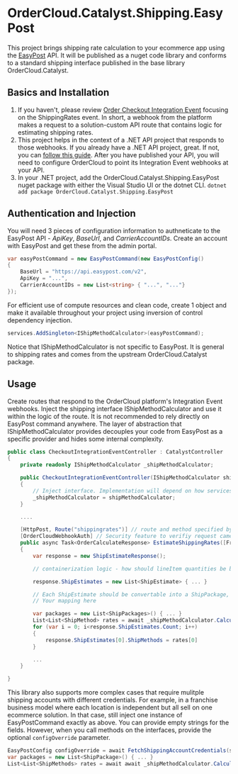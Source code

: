 ﻿# OrderCloud.Catalyst.Shipping.EasyPost

This project brings shipping rate calculation to your ecommerce app using the [EasyPost](https://www.easypost.com/) API. It will be published as a nuget code library and conforms to a standard shipping interface published in the base library OrderCloud.Catalyst.

## Basics and Installation

1. If you haven't, please review [Order Checkout Integration Event](https://ordercloud.io/knowledge-base/order-checkout-integration) focusing on the ShippingRates event. In short, a webhook from the platform makes a request to a solution-custom API route that contains logic for estimating shipping rates. 
2. This project helps in the context of a .NET API project that responds to those webhooks. If you already have a .NET API project, great. If not, you can [follow this guide](https://ordercloud.io/knowledge-base/start-dotnet-middleware-from-scratch). After you have published your API, you will need to configure OrderCloud to point its Integration Event webhooks at your API. 
3. In your .NET project, add the OrderCloud.Catalyst.Shipping.EasyPost nuget package with either the Visual Studio UI or the dotnet CLI.
`dotnet add package OrderCloud.Catalyst.Shipping.EasyPost`

## Authentication and Injection

You will need 3 pieces of configuration information to authneticate to the EasyPost API - *ApiKey*, *BaseUrl*, and *CarrierAccountIDs*. Create an account with EasyPost and get these from the admin portal.

```c#
var easyPostCommand = new EasyPostCommand(new EasyPostConfig()
{
	BaseUrl = "https://api.easypost.com/v2",
	ApiKey = "...",
	CarrierAccountIDs = new List<string> { "...", "..."}
});
```

For efficient use of compute resources and clean code, create 1  object and make it available throughout your project using inversion of control dependency injection. 

```c#
services.AddSingleton<IShipMethodCalculator>(easyPostCommand);
```

Notice that IShipMethodCalculator is not specific to EasyPost. It is general to shipping rates and comes from the upstream OrderCloud.Catalyst package. 


## Usage 

Create routes that respond to the OrderCloud platform's Integration Event webhooks. Inject the shipping interface IShipMethodCalculator and use it within the logic of the route. It is not recommended to rely directly on EasyPost command anywhere. The layer of abstraction that IShipMethodCalculator provides decouples your code from EasyPost as a specific provider and hides some internal complexity.

```c#
public class CheckoutIntegrationEventController : CatalystController
{
	private readonly IShipMethodCalculator _shipMethodCalculator;

	public CheckoutIntegrationEventController(IShipMethodCalculator shipMethodCalculator)
	{
		// Inject interface. Implementation will depend on how services were registered, EasyPostCommand in this case.
		_shipMethodCalculator = shipMethodCalculator; 
	}

	....

	[HttpPost, Route("shippingrates")] // route and method specified by OrderCloud platform
	[OrderCloudWebhookAuth] // Security feature to verifiy request came from Ordercloud.
	public async Task<OrderCalculateResponse> EstimateShippingRates([FromBody] OrderCalculatePayload<CheckoutConfig> payload)
	{
		var response = new ShipEstimateResponse();

		// containerization logic - how should lineItem quantities be boxed into a set of shipped packages?

		response.ShipEstimates = new List<ShipEstimate> { ... }

		// Each ShipEstimate should be convertable into a ShipPackage, which has all the data shippers need to provide a rate.
		// Your mapping here

		var packages = new List<ShipPackages>() { ... }
		List<List<ShipMethod> rates = await _shipMethodCalculator.CalculateShipMethodsAsync(packages);
		for (var i = 0; i<response.ShipEstimates.Count; i++) 
		{
			response.ShipEstimates[0].ShipMethods = rates[0]
		}

		...
	}

}
```

This library also supports more complex cases that require mulitple shipping accounts with different credentials. For example, in a franchise business model where each location is independent but all sell on one ecommerce solution. In that case, still inject one instance of EasyPostCommand exactly as above. You can provide empty strings for the fields. However, when you call methods on the interfaces, provide the optional `configOverride` parameter. 

```c#
EasyPostConfig configOverride = await FetchShippingAccountCredentials(supplierID);
var packages = new List<ShipPackage>() { ... }
List<List<ShipMethods> rates = await await _shipMethodCalculator.CalculateShipMethodsAsync(packages, configOverride);
```

